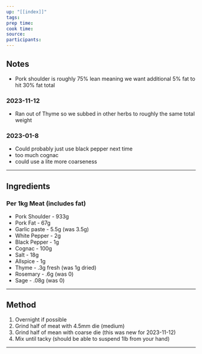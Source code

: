 ```yaml
---
up: "[[index]]"
tags: 
prep time: 
cook time: 
source: 
participants:
---
```

## Notes
* Pork shoulder is roughly 75% lean meaning we want additional 5% fat to hit 30% fat total
### 2023-11-12
* Ran out of Thyme so we subbed in other herbs to roughly the same total weight
### 2023-01-8
- Could probably just use black pepper next time
- too much cognac
- could use a lite more coarseness
---
## Ingredients
### Per 1kg Meat (includes fat)
- Pork Shoulder - 933g
- Pork Fat - 67g
- Garlic paste - 5.5g (was 3.5g)
- White Pepper - 2g
- Black Pepper - 1g
- Cognac - 100g
- Salt - 18g
- Allspice - 1g
- Thyme - .3g fresh (was 1g dried)
- Rosemary - .6g (was 0)
- Sage - .08g (was 0)
---

## Method
1. Overnight if possible
2. Grind half of meat with 4.5mm die (medium)
3. Grind half of mean with coarse die (this was new for 2023-11-12)
4. Mix until tacky (should be able to suspend 1lb from your hand)
---